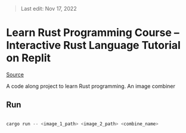 >Last edit: Nov 17, 2022

# Learn Rust Programming Course – Interactive Rust Language Tutorial on Replit
[Source](https://www.freecodecamp.org/news/rust-in-replit/#step-7-resize-the-images-to-match)

A code along project to learn Rust programming. An image combiner

## Run

```rust

cargo run -- <image_1_path> <image_2_path> <combine_name>

```
